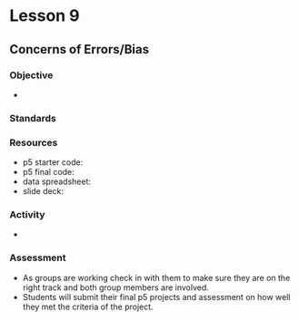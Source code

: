 # Lesson 9
## Concerns of Errors/Bias

### Objective
- 

### Standards

### Resources
- p5 starter code: 
- p5 final code: 
- data spreadsheet: 
- slide deck: 
### Activity
- 
### Assessment
- As groups are working check in with them to make sure they are on the right track and both group members are involved.  
- Students will submit their final p5 projects and assessment on how well they met the criteria of the project. 